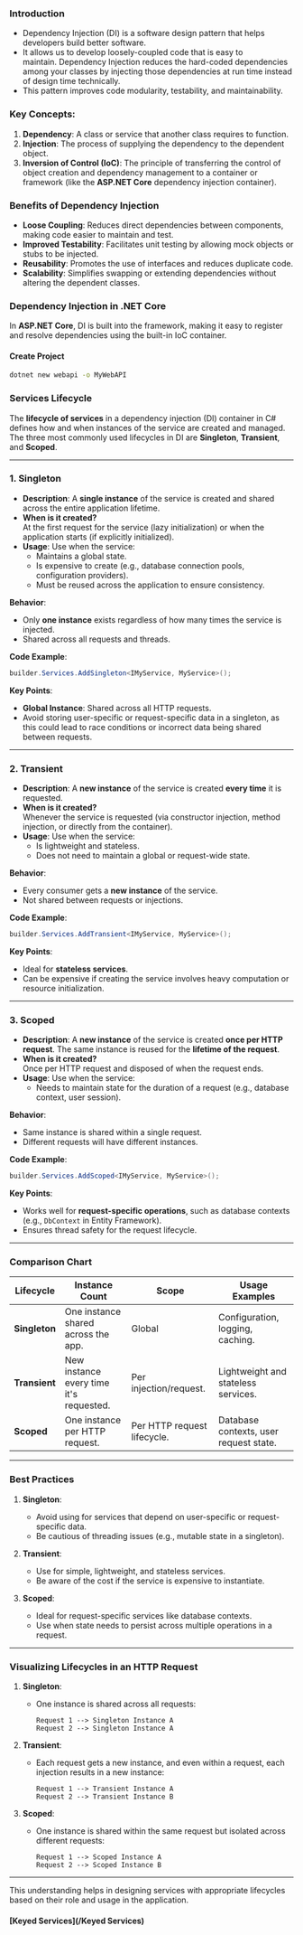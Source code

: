 ### Introduction

- Dependency Injection (DI) is a software design pattern that helps developers build better software. 
- It allows us to develop loosely-coupled code that is easy to maintain. Dependency Injection reduces the hard-coded dependencies among your classes by injecting those dependencies at run time instead of design time technically.
- This pattern improves code modularity, testability, and maintainability. 
### Key Concepts:

1. **Dependency**: A class or service that another class requires to function.
2. **Injection**: The process of supplying the dependency to the dependent object.
3. **Inversion of Control (IoC)**: The principle of transferring the control of object creation and dependency management to a container or framework (like the **ASP.NET Core** dependency injection container).

### Benefits of Dependency Injection

- **Loose Coupling**: Reduces direct dependencies between components, making code easier to maintain and test.
- **Improved Testability**: Facilitates unit testing by allowing mock objects or stubs to be injected.
- **Reusability**: Promotes the use of interfaces and reduces duplicate code.
- **Scalability**: Simplifies swapping or extending dependencies without altering the dependent classes.
### Dependency Injection in .NET Core

In **ASP.NET Core**, DI is built into the framework, making it easy to register and resolve dependencies using the built-in IoC container.


#### Create Project

```sh
dotnet new webapi -o MyWebAPI
```


### Services Lifecycle
The **lifecycle of services** in a dependency injection (DI) container in C# defines how and when instances of the service are created and managed. The three most commonly used lifecycles in DI are **Singleton**, **Transient**, and **Scoped**.

---

### **1. Singleton**

- **Description**: A **single instance** of the service is created and shared across the entire application lifetime.
- **When is it created?**  
    At the first request for the service (lazy initialization) or when the application starts (if explicitly initialized).
- **Usage**: Use when the service:
    - Maintains a global state.
    - Is expensive to create (e.g., database connection pools, configuration providers).
    - Must be reused across the application to ensure consistency.

**Behavior**:

- Only **one instance** exists regardless of how many times the service is injected.
- Shared across all requests and threads.

**Code Example**:

```csharp
builder.Services.AddSingleton<IMyService, MyService>();
```

**Key Points**:

- **Global Instance**: Shared across all HTTP requests.
- Avoid storing user-specific or request-specific data in a singleton, as this could lead to race conditions or incorrect data being shared between requests.

---

### **2. Transient**

- **Description**: A **new instance** of the service is created **every time** it is requested.
- **When is it created?**  
    Whenever the service is requested (via constructor injection, method injection, or directly from the container).
- **Usage**: Use when the service:
    - Is lightweight and stateless.
    - Does not need to maintain a global or request-wide state.

**Behavior**:

- Every consumer gets a **new instance** of the service.
- Not shared between requests or injections.

**Code Example**:

```csharp
builder.Services.AddTransient<IMyService, MyService>();
```

**Key Points**:

- Ideal for **stateless services**.
- Can be expensive if creating the service involves heavy computation or resource initialization.

---

### **3. Scoped**

- **Description**: A **new instance** of the service is created **once per HTTP request**. The same instance is reused for the **lifetime of the request**.
- **When is it created?**  
    Once per HTTP request and disposed of when the request ends.
- **Usage**: Use when the service:
    - Needs to maintain state for the duration of a request (e.g., database context, user session).

**Behavior**:

- Same instance is shared within a single request.
- Different requests will have different instances.

**Code Example**:

```csharp
builder.Services.AddScoped<IMyService, MyService>();
```

**Key Points**:

- Works well for **request-specific operations**, such as database contexts (e.g., `DbContext` in Entity Framework).
- Ensures thread safety for the request lifecycle.

---

### **Comparison Chart**

|**Lifecycle**|**Instance Count**|**Scope**|**Usage Examples**|
|---|---|---|---|
|**Singleton**|One instance shared across the app.|Global|Configuration, logging, caching.|
|**Transient**|New instance every time it's requested.|Per injection/request.|Lightweight and stateless services.|
|**Scoped**|One instance per HTTP request.|Per HTTP request lifecycle.|Database contexts, user request state.|

---

### **Best Practices**

1. **Singleton**:
    
    - Avoid using for services that depend on user-specific or request-specific data.
    - Be cautious of threading issues (e.g., mutable state in a singleton).
2. **Transient**:
    
    - Use for simple, lightweight, and stateless services.
    - Be aware of the cost if the service is expensive to instantiate.
3. **Scoped**:
    
    - Ideal for request-specific services like database contexts.
    - Use when state needs to persist across multiple operations in a request.

---

### **Visualizing Lifecycles in an HTTP Request**

1. **Singleton**:
    - One instance is shared across all requests:
        
        ```
        Request 1 --> Singleton Instance A
        Request 2 --> Singleton Instance A
        ```
        
2. **Transient**:
    - Each request gets a new instance, and even within a request, each injection results in a new instance:
        
        ```
        Request 1 --> Transient Instance A
        Request 2 --> Transient Instance B
        ```
        
3. **Scoped**:
    - One instance is shared within the same request but isolated across different requests:
        
        ```
        Request 1 --> Scoped Instance A
        Request 2 --> Scoped Instance B
        ```
        

---

This understanding helps in designing services with appropriate lifecycles based on their role and usage in the application.


#### [Keyed Services](/Keyed Services)
